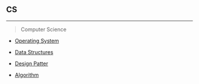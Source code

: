 ## CS
---

> Computer Science

* [Operating System](../os)

* [Data Structures](../dataStructures)

* [Design Patter](../designPattern)

* [Algorithm](../algorithm)
